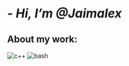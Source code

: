 <!---
Jaimalex/Jaimalex is a ✨ special ✨ repository because its `README.md` (this file) appears on your GitHub profile.
You can click the Preview link to take a look at your changes.
--->
# **_- Hi, I’m @Jaimalex_**


## **About my work:**


![c++](https://cdn.iconscout.com/icon/free/png-256/cplusplus-3628708-3029933.png)
![bash](https://raw.githubusercontent.com/odb/official-bash-logo/master/assets/Logos/Icons/PNG/256x256.png)

<!---
- Take a look at my repositories
--->
